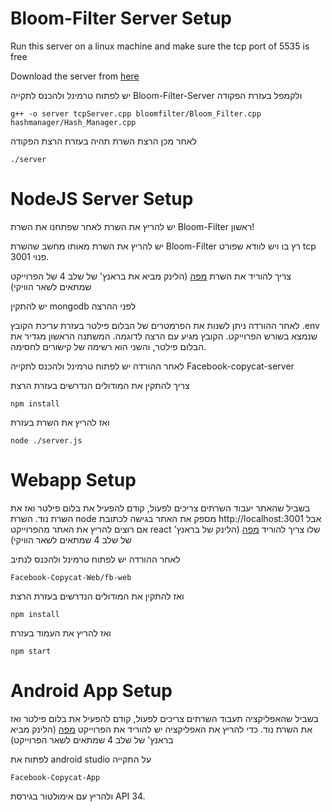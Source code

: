 # Bloom-Filter Server Setup

Run this server on a linux machine and make sure the tcp port of 5535 is free

Download the server from [here](https://github.com/Urimk/Bloom-Filter-Server)

 יש לפתוח טרמינל ולהכנס לתקייה Bloom-Filter-Server ולקמפל בעזרת הפקודה

    g++ -o server tcpServer.cpp bloomfilter/Bloom_Filter.cpp hashmanager/Hash_Manager.cpp

לאחר מכן הרצת השרת תהיה בעזרת הרצת הפקודה

    ./server

# NodeJS Server Setup

יש להריץ את השרת לאחר שפתחנו את השרת Bloom-Filter ראשון!

יש להריץ את השרת מאותו מחשב שהשרת Bloom-Filter רץ בו ויש לוודא שפורט tcp 3001 פנוי.

צריך להוריד את השרת [מפה](https://github.com/Urimk/Facebook-Copycat-Server/tree/Stage-4) (הלינק מביא את בראנץ' של שלב 4 של הפרוייקט שמתאים לשאר הוויקי)

יש להתקין mongodb לפני ההרצה

לאחר ההורדה ניתן לשנות את הפרמטרים של הבלום פילטר בעזרת עריכת הקובץ .env שנמצא בשורש הפרוייקט. הקובץ מגיע עם הרצה לדוגמה. המשתנה הראשון מגדיר את הבלום פילטר, והשני הוא רשימה של קישורים לחסימה.

לאחר ההורדה יש לפתוח טרמינל ולהכנס לתקייה Facebook-copycat-server 

צריך להתקין את המודולים הנדרשים בעזרת הרצת

    npm install

ואז להריץ את השרת בעזרת

    node ./server.js

# Webapp Setup

בשביל שהאתר יעבוד השרתים צריכים לפעול, קודם להפעיל את בלום פילטר ואז את השרת נוד.
השרת node מספק את האתר בגישה לכתובת http://localhost:3001 אבל אם רוצים להריץ את האתר מהפרוייקט react שלו צריך להוריד [מפה](https://github.com/Urimk/Facebook-Copycat-Web/tree/Stage-4) (הלינק של בראנץ' של שלב 4 שמתאים לשאר הוויקי)

לאחר ההורדה יש לפתוח טרמינל ולהכנס לנתיב

    Facebook-Copycat-Web/fb-web

ואז להתקין את המודולים הנדרשים בעזרת הרצת

    npm install

ואז להריץ את העמוד בעזרת

    npm start

# Android App Setup

בשביל שהאפליקציה תעבוד השרתים צריכים לפעול, קודם להפעיל את בלום פילטר ואז את השרת נוד.
כדי להריץ את האפליקציה יש להוריד את הפרוייקט [מפה]() (הלינק מביא בראנץ' של שלב 4 שמתאים לשאר הפרוייקט)

לפתוח את android studio על התקייה

    Facebook-Copycat-App

ולהריץ עם אימולטור בגירסת API 34.